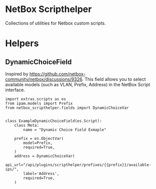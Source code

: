 # NetBox Scripthelper

Collections of utilities for Netbox custom scripts.

# Helpers

## DynamicChoiceField

Inspired by https://github.com/netbox-community/netbox/discussions/9326.
This field allows you to select available models (such as VLAN, Prefix, Address) in the NetBox Script interface.

```
import extras.scripts as es
from ipam.models import Prefix
from netbox_scripthelper.fields import DynamicChoiceVar


class ExampleDynamicChoiceField(es.Script):
    class Meta:
        name = "Dynamic Choice Field Exmaple"

    prefix = es.ObjectVar(
        model=Prefix,
        required=True,
    )
    address = DynamicChoiceVar(
        api_url="/api/plugins/scripthelper/prefixes/{{prefix}}/available-ips/",
        label='Address',
        required=True,
    )

```